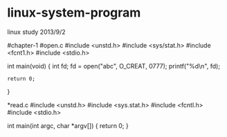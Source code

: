 linux-system-program
====================

linux study 2013/9/2

#chapter-1
#open.c
  #include <unstd.h>
  #include <sys/stat.h>
  #include <fcnt1.h>
  #include <stdio.h>

  int main(void)
  {
    int fd;
    fd = open("abc", O_CREAT, 0777);
    printf("%d\n", fd);
  
    return 0;
  }


*read.c
  #include <unstd.h>
  #include <sys.stat.h>
  #include <fcntl.h>
  #include <stdio.h>

  int main(int argc, char *argv[])
  {
    return 0;
  }
